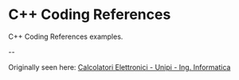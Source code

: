 # C++ Coding References

C++ Coding References examples.

--

Originally seen here: [Calcolatori Elettronici - Unipi - Ing. Informatica](http://calcolatori.iet.unipi.it/)

